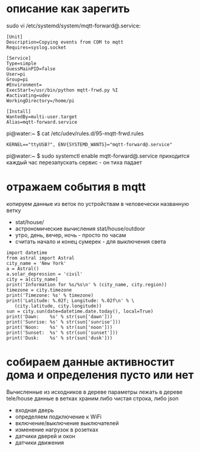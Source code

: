 # описание как зарегить
sudo vi /etc/systemd/system/mqtt-forward@.service:
```
[Unit]
Description=Copying events from COM to mqtt
Requires=syslog.socket

[Service]
Type=simple
GuessMainPID=false
User=pi
Group=pi
#Environment=
ExecStart=/usr/bin/python mqtt-frwd.py %I
#activating=udev
WorkingDirectory=/home/pi

[Install]
WantedBy=multi-user.target
Alias=mqtt-forward.service
```

pi@water:~ $ cat /etc/udev/rules.d/95-mqtt-frwd.rules
```
KERNEL=="ttyUSB?", ENV{SYSTEMD_WANTS}="mqtt-forward@.service"
```


pi@water:~ $ sudo systemctl enable mqtt-forward@.service
приходится каждый час перезапускать сервис - он тиха падает

# отражаем события в mqtt
копируем данные из веток по устройствам в человечески названную ветку
- stat/house/
- астрономические вычисления stat/house/outdoor
 - утро, день, вечер, ночь - просто по часам
 - считать начало и конец сумерек - для выключения света
 ```
import datetime
from astral import Astral
city_name = 'New York'
a = Astral()
a.solar_depression = 'civil'
city = a[city_name]
print('Information for %s/%s\n' % (city_name, city.region))
timezone = city.timezone
print('Timezone: %s' % timezone)
print('Latitude: %.02f; Longitude: %.02f\n' % \
    (city.latitude, city.longitude))
sun = city.sun(date=datetime.date.today(), local=True)
print('Dawn:    %s' % str(sun['dawn']))
print('Sunrise: %s' % str(sun['sunrise']))
print('Noon:    %s' % str(sun['noon']))
print('Sunset:  %s' % str(sun['sunset']))
print('Dusk:    %s' % str(sun['dusk']))

 ```

# собираем данные активностит дома и определения пусто или нет
Вычисленные из исходников в дереве параметры лежать в дереве tele/house
данные в ветках храним либо чистая строка, либо json


- входная дверь
- определяем подключение к WiFi 
- включение/выключение выключателей 
- изменение нагрузок в розетках
- датчики дверей и окон
- датчики движения
